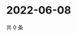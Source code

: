 # 2022-06-08

共 0 条

<!-- BEGIN WEIBO -->
<!-- 最后更新时间 Wed Jun 08 2022 04:17:57 GMT+0800 (China Standard Time) -->

<!-- END WEIBO -->

